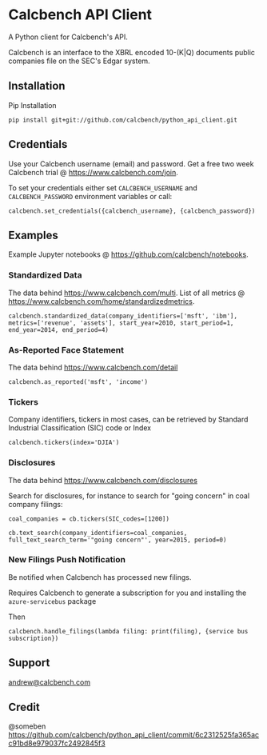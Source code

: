 # Calcbench API Client

A Python client for Calcbench's API.

Calcbench is an interface to the XBRL encoded 10-(K|Q) documents public companies file on the SEC's Edgar system.

## Installation

Pip Installation

    pip install git+git://github.com/calcbench/python_api_client.git
    
## Credentials

Use your Calcbench username (email) and password.  Get a free two week Calcbench trial @ https://www.calcbench.com/join.

To set your credentials either set `CALCBENCH_USERNAME` and `CALCBENCH_PASSWORD` environment variables or call:

    calcbench.set_credentials({calcbench_username}, {calcbench_password})
    

## Examples

Example Jupyter notebooks @ https://github.com/calcbench/notebooks.

### Standardized Data

The data behind https://www.calcbench.com/multi.  List of all metrics @ https://www.calcbench.com/home/standardizedmetrics.

    calcbench.standardized_data(company_identifiers=['msft', 'ibm'], metrics=['revenue', 'assets'], start_year=2010, start_period=1, end_year=2014, end_period=4)
    
### As-Reported Face Statement

The data behind https://www.calcbench.com/detail

	calcbench.as_reported('msft', 'income')
	
### Tickers
Company identifiers, tickers in most cases, can be retrieved by Standard Industrial Classification (SIC) code or Index
    
    calcbench.tickers(index='DJIA')

### Disclosures

The data behind https://www.calcbench.com/disclosures

Search for disclosures, for instance to search for "going concern" in coal company filings:

	coal_companies = cb.tickers(SIC_codes=[1200])
	
	cb.text_search(company_identifiers=coal_companies, full_text_search_term='"going concern"', year=2015, period=0)

### New Filings Push Notification

Be notified when Calcbench has processed new filings.

Requires Calcbench to generate a subscription for you and installing the `azure-servicebus` package

Then

    calcbench.handle_filings(lambda filing: print(filing), {service bus subscription})

## Support

andrew@calcbench.com

## Credit
@someben https://github.com/calcbench/python_api_client/commit/6c2312525fa365acc91bd8e979037fc2492845f3